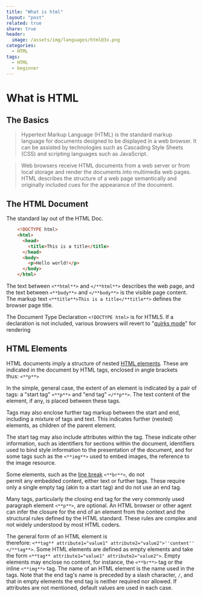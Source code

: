 ```yaml
---
title: "What is html"
layout: "post"
related: true
share: true
header:
  image: /assets/img/languages/html@3x.png
categories:
  - HTML
tags:
  - HTML
  - beginner
---
```


# What is HTML

## The Basics

> Hypertext Markup Language (HTML) is the standard markup language for documents designed to be displayed in a web browser. It can be assisted by technologies such as Cascading Style Sheets (CSS) and scripting languages such as JavaScript.

>Web browsers receive HTML documents from a web server or from local storage and render the documents into multimedia web pages. HTML describes the structure of a web page semantically and originally included cues for the appearance of the document.

## The HTML Document

The standard lay out of the HTML Doc.

```html
    <!DOCTYPE html>
    <html>
      <head>
        <title>This is a title</title>
      </head>
      <body>
        <p>Hello world!</p>
      </body>
    </html>
```

The text between `<**html**>` and `</**html**>` describes the web page, and the text between `<**body**>` and `</**body**>` is the visible page content. The markup text `<**title**>This is a title</**title**>` defines the browser page title.

The Document Type Declaration `<!DOCTYPE html>` is for HTML5. If a declaration is not included, various browsers will revert to "[quirks mode](https://en.wikipedia.org/wiki/Quirks_mode)" for rendering

## HTML Elements

HTML documents imply a structure of nested [HTML elements](https://en.wikipedia.org/wiki/HTML_element). These are indicated in the document by HTML tags, enclosed in angle brackets thus: `<**p**>`

In the simple, general case, the extent of an element is indicated by a pair of tags: a "start tag" `<**p**>` and "end tag" `</**p**>`. The text content of the element, if any, is placed between these tags.

Tags may also enclose further tag markup between the start and end, including a mixture of tags and text. This indicates further (nested) elements, as children of the parent element.

The start tag may also include attributes within the tag. These indicate other information, such as identifiers for sections within the document, identifiers used to bind style information to the presentation of the document, and for some tags such as the `<**img**>` used to embed images, the reference to the image resource.

Some elements, such as the [line break](https://en.wikipedia.org/wiki/Line_breaking_character) `<**br**>`, do not permit any embedded content, either text or further tags. These require only a single empty tag (akin to a start tag) and do not use an end tag.

Many tags, particularly the closing end tag for the very commonly used paragraph element `<**p**>`, are optional. An HTML browser or other agent can infer the closure for the end of an element from the context and the structural rules defined by the HTML standard. These rules are complex and not widely understood by most HTML coders.

The general form of an HTML element is therefore: `<**tag** attribute1="value1" attribute2="value2">''content''</**tag**>`. Some HTML elements are defined as empty elements and take the form `<**tag** attribute1="value1" attribute2="value2">`. Empty elements may enclose no content, for instance, the `<**br**>` tag or the inline `<**img**>` tag. The name of an HTML element is the name used in the tags. Note that the end tag's name is preceded by a slash character, `/`, and that in empty elements the end tag is neither required nor allowed. If attributes are not mentioned, default values are used in each case.
